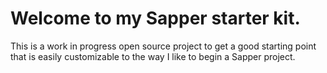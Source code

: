 # Welcome to my Sapper starter kit.

This is a work in progress open source project to get a good
starting point that is easily customizable to the way I like to
begin a Sapper project.

